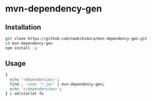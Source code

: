 mvn-dependency-gen
====

Installation
---

```bash
git clone https://github.com/naokikimura/mvn-dependency-gen.git
cd mvn-dependency-gen
npm install -g
```

Usage
---

```bash
{
  echo '<dependencies>';
  find . -name '*.jar' | mvn-dependency-gen;
  echo '</dependencies>';
} | xmlstarlet fo
```
